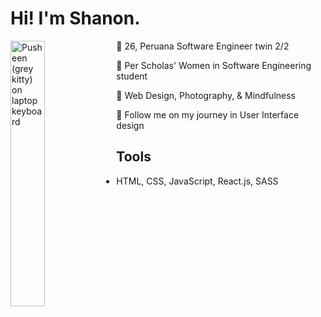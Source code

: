 # Hi! I'm Shanon.
<img align="left"
    src="https://media1.giphy.com/media/9oa3sE4IdWbqO61WGT/giphy.gif?cid=ecf05e47irkx0225h3e8wdyv6wbkvj691crbwj4eo2h4eeeq&ep=v1_stickers_search&rid=giphy.gif&ct=s"
    alt="Pusheen (grey kitty) on laptop keyboard"
    width="33%">
:stars: 26, Peruana Software Engineer twin 2/2

:pencil: Per Scholas' Women in Software Engineering student

:sparkling_heart: Web Design, Photography, & Mindfulness

:love_letter: Follow me on my journey in User Interface design

## Tools
- HTML, CSS, JavaScript, React.js, SASS
